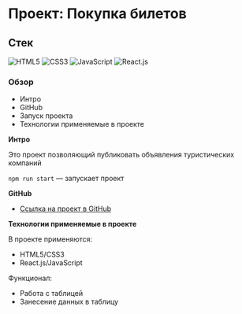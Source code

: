 # Проект: Покупка билетов

## Стек

![HTML5](https://img.shields.io/badge/-HTML5-4A4A4A?style=for-the-badge&logo=HTML5&logoColor=FF7600)
![CSS3](https://img.shields.io/badge/-CSS3-4A4A4A?style=for-the-badge&logo=CSS3&logoColor=5871CD)
![JavaScript](https://img.shields.io/badge/-JavaScript-4A4A4A?style=for-the-badge&logo=JavaScript&logoColor=FFE300)
![React.js](https://img.shields.io/badge/-React.js-4A4A4A?style=for-the-badge&logo=React&logoColor=73C6E5)

### Обзор

- Интро
- GitHub
- Запуск проекта
- Технологии применяемые в проекте

**Интро**

Это проект позволяющий публиковать объявления туристических компаний

`npm run start` — запускает проект

**GitHub**

- [Ссылка на проект в GitHub](https://azizjp.github.io/ticket-purchase-table/)

**Технологии применяемые в проекте**

В проекте применяются:

- HTML5/CSS3
- React.js/JavaScript

Функционал:

- Работа с таблицей
- Занесение данных в таблицу
